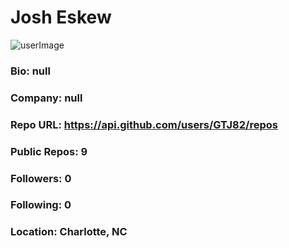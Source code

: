 # Josh Eskew
![userImage](https://avatars3.githubusercontent.com/u/53836954?v=4)
### Bio: null
### Company: null
### Repo URL: https://api.github.com/users/GTJ82/repos
### Public Repos: 9
### Followers: 0
### Following: 0
### Location: Charlotte, NC